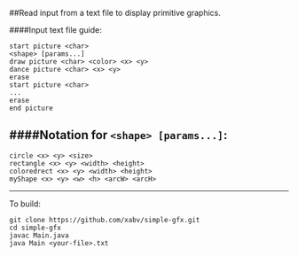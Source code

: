 ##Read input from a text file to display primitive graphics.

####Input text file guide:
```
start picture <char>
<shape> [params...]
draw picture <char> <color> <x> <y>
dance picture <char> <x> <y>
erase
start picture <char>
...
erase
end picture
```
####Notation for `<shape> [params...]`:
---
```
circle <x> <y> <size>
rectangle <x> <y> <width> <height>
coloredrect <x> <y> <width> <height>
myShape <x> <y> <w> <h> <arcW> <arcH>
```
---

To build: 
```
git clone https://github.com/xabv/simple-gfx.git
cd simple-gfx
javac Main.java
java Main <your-file>.txt
```
